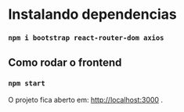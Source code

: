 # Instalando dependencias

### `npm i bootstrap react-router-dom axios`

## Como rodar o frontend

### `npm start`

O projeto fica aberto em: [http://localhost:3000](http://localhost:3000) .
